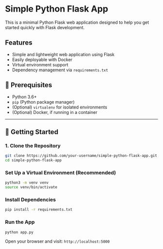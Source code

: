 # Simple Python Flask App

This is a minimal Python Flask web application designed to help you get started quickly with Flask development.

## Features

- Simple and lightweight web application using Flask
- Easily deployable with Docker
- Virtual environment support
- Dependency management via `requirements.txt`

## 🧱 Prerequisites

- Python 3.6+
- `pip` (Python package manager)
- (Optional) `virtualenv` for isolated environments
- (Optional) Docker, if running in a container

---

## 🚀 Getting Started

### 1. Clone the Repository

```bash
git clone https://github.com/your-username/simple-python-flask-app.git
cd simple-python-flask-app
```
### Set Up a Virtual Environment (Recommended)
```bash
python3 -m venv venv
source venv/bin/activate
```

### Install Dependencies
```bash
pip install -r requirements.txt
```
### Run the App
```bash
python app.py
```
Open your browser and visit: ```http://localhost:5000```
